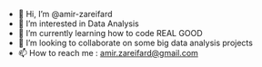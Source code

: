 - 👋 Hi, I’m @amir-zareifard
- 👀 I’m interested in Data Analysis 
- 🌱 I’m currently learning how to code REAL GOOD
- 💞️ I’m looking to collaborate on some big data analysis projects
- 📫 How to reach me : amir.zareifard@gmail.com

<!---
amir-zareifard/amir-zareifard is a ✨ special ✨ repository because its `README.md` (this file) appears on your GitHub profile.
You can click the Preview link to take a look at your changes.
--->
